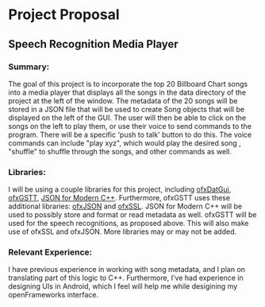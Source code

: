 # Project Proposal

## Speech Recognition Media Player


### Summary:
The goal of this project is to incorporate the top 20 Billboard Chart songs into a media player that displays all the songs in the data directory of the project at the left of the window. The metadata of the 20 songs will be stored in a JSON file that will be used to create Song objects that will be displayed on the left of the GUI. The user will then be able to click on the songs on the left to play them, or use their voice to send commands to the program. There will be a specific 'push to talk' button to do this. The voice commands can include "play xyz", which would play the desired song , "shuffle" to shuffle through the songs, and other commands as well.

### Libraries:
I will be using a couple libraries for this project, including [ofxDatGui](https://github.com/braitsch/ofxDatGui), [ofxGSTT](https://github.com/fx-lange/ofxGSTT), [JSON for Modern C++](https://github.com/nlohmann/json#serialization--deserialization). Furthermore, ofxGSTT uses these additional libraries: [ofxJSON](https://github.com/jeffcrouse/ofxJSON) and [ofxSSL](https://github.com/fx-lange/ofxSSL). JSON for Modern C++ will be used to possibly store and format or read metadata as well. ofxGSTT will be used for the speech recognitions, as proposed above. This will also make use of ofxSSL and ofxJSON. More libraries may or may not be added.

### Relevant Experience:
I have previous experience in working with song metadata, and I plan on translating part of this logic to C++. Furthermore, I've had experience in designing UIs in Android, which I feel will help me while desigining my openFrameworks interface.




